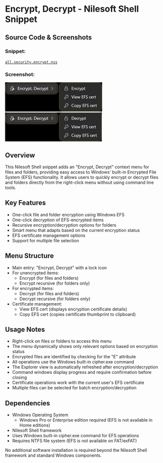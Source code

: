 # Encrypt, Decrypt - Nilesoft Shell Snippet

## Source Code & Screenshots

### Snippet:
[`all.security.encrypt.nss`](/ex3.multifunction/all.security.encrypt.nss)

### Screenshot:
![Screenshot 1](/ex3.multifunction/all.security.encrypt.1.png)
![Screenshot 1](/ex3.multifunction/all.security.encrypt.2.png)

## Overview
This Nilesoft Shell snippet adds an "Encrypt, Decrypt" context menu for files and folders, providing easy access to Windows' built-in Encrypted File System (EFS) functionality. It allows users to quickly encrypt or decrypt files and folders directly from the right-click menu without using command line tools.

## Key Features
- One-click file and folder encryption using Windows EFS
- One-click decryption of EFS-encrypted items
- Recursive encryption/decryption options for folders
- Smart menu that adapts based on the current encryption status
- EFS certificate management options
- Support for multiple file selection

## Menu Structure
- Main entry: "Encrypt, Decrypt" with a lock icon
- For unencrypted items:
  - Encrypt (for files and folders)
  - Encrypt recursive (for folders only)
- For encrypted items:
  - Decrypt (for files and folders)
  - Decrypt recursive (for folders only)
- Certificate management:
  - View EFS cert (displays encryption certificate details)
  - Copy EFS cert (copies certificate thumbprint to clipboard)

## Usage Notes
- Right-click on files or folders to access this menu
- The menu dynamically shows only relevant options based on encryption status
- Encrypted files are identified by checking for the "E" attribute
- All operations use the Windows built-in cipher.exe command
- The Explorer view is automatically refreshed after encryption/decryption
- Command windows display progress and require confirmation before closing
- Certificate operations work with the current user's EFS certificate
- Multiple files can be selected for batch encryption/decryption

## Dependencies
- Windows Operating System
  - Windows Pro or Enterprise edition required (EFS is not available in Home editions)
- Nilesoft Shell framework
- Uses Windows built-in cipher.exe command for EFS operations
- Requires NTFS file system (EFS is not available on FAT/exFAT)

No additional software installation is required beyond the Nilesoft Shell framework and standard Windows components.